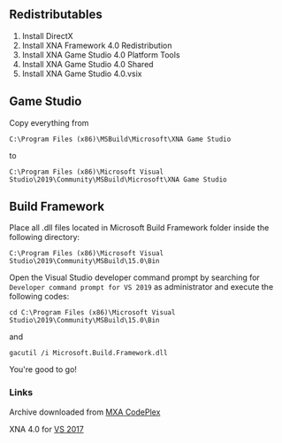 ## Redistributables

1. Install DirectX
2. Install XNA Framework 4.0 Redistribution
3. Install XNA Game Studio 4.0 Platform Tools
4. Install XNA Game Studio 4.0 Shared
5. Install XNA Game Studio 4.0.vsix

## Game Studio

Copy everything from

```
C:\Program Files (x86)\MSBuild\Microsoft\XNA Game Studio
```

to

```
C:\Program Files (x86)\Microsoft Visual Studio\2019\Community\MSBuild\Microsoft\XNA Game Studio
```

## Build Framework

Place all .dll files located in Microsoft Build Framework folder inside the following directory:

```
C:\Program Files (x86)\Microsoft Visual Studio\2019\Community\MSBuild\15.0\Bin
```

Open the Visual Studio developer command prompt by searching for `Developer command prompt for VS 2019` as administrator and execute the following codes:

```
cd C:\Program Files (x86)\Microsoft Visual Studio\2019\Community\MSBuild\15.0\Bin
```

and

```
gacutil /i Microsoft.Build.Framework.dll
```

You're good to go!

### Links

Archive downloaded from [MXA CodePlex](https://archive.codeplex.com/?p=mxa)

XNA 4.0 for [VS 2017](https://gist.github.com/roy-t/2f089414078bf7218350e8c847951255)
